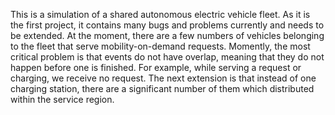 This is a simulation of a shared autonomous electric vehicle fleet.
As it is the first project, it contains many bugs and problems currently and needs to be extended.
At the moment, there are a few numbers of vehicles belonging to the fleet that serve mobility-on-demand requests.
Momently, the most critical problem is that events do not have overlap, meaning that they do not happen before one 
is finished.
For example, while serving a request or charging, we receive no request.
The next extension is that instead of one charging station, there are a significant number of them which distributed within
the service region.

